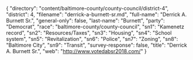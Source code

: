 {
  "directory": "content/baltimore-county/county-council/district-4",
  "district": 4,
  "filename": "derrick-a-burnett-sr.md",
  "full-name": "Derrick A. Burnett Sr.",
  "general-only": false,
  "last-name": "Burnett",
  "party": "Democrat",
  "race": "baltimore-county/county-council",
  "sn1": "Kamenetz record",
  "sn2": "Resources/Taxes",
  "sn3": "Housing",
  "sn4": "School system",
  "sn5": "Revitalization",
  "sn6": "Police",
  "sn7": "Zoning",
  "sn8": "Baltimore City",
  "sn9": "Transit",
  "survey-response": false,
  "title": "Derrick A. Burnett Sr.",
  "web": "http://www.votedabsr2018.com/"
}
